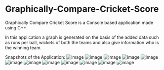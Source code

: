 # Graphically-Compare-Cricket-Score

Graphically Compare Cricket Score is a Console based application made using C++.

In this application a graph is generated on the basis of the added data such as runs per ball, wickets of both the teams and also give information who is the winning team.

Snapshots of the Application:
![image](https://user-images.githubusercontent.com/62846788/109661749-5070aa00-7b90-11eb-838e-29247b0f1f94.png)
![image](https://user-images.githubusercontent.com/62846788/109661764-54043100-7b90-11eb-8f5f-af673029f301.png)
![image](https://user-images.githubusercontent.com/62846788/109661774-5797b800-7b90-11eb-9262-7ef1a366a142.png)
![image](https://user-images.githubusercontent.com/62846788/109661789-5bc3d580-7b90-11eb-94e9-204d896585e7.png)
![image](https://user-images.githubusercontent.com/62846788/109661807-5ebec600-7b90-11eb-80ac-f731425be6d9.png)
![image](https://user-images.githubusercontent.com/62846788/109661826-64b4a700-7b90-11eb-92c0-ec86f7af45ca.png)
![image](https://user-images.githubusercontent.com/62846788/109661851-6bdbb500-7b90-11eb-852a-db142793bf0f.png)
![image](https://user-images.githubusercontent.com/62846788/109661862-6ed6a580-7b90-11eb-9cf7-aaf08430cfdf.png)
![image](https://user-images.githubusercontent.com/62846788/109661926-801fb200-7b90-11eb-9b35-82bdb0908d54.png)
![image](https://user-images.githubusercontent.com/62846788/109661955-87df5680-7b90-11eb-8835-2164485fe1c5.png)
![image](https://user-images.githubusercontent.com/62846788/109661964-8a41b080-7b90-11eb-886c-906aa300449d.png)
![image](https://user-images.githubusercontent.com/62846788/109661975-8ca40a80-7b90-11eb-8c3e-3c62d8ec2969.png)
